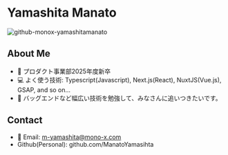 # Yamashita Manato

![github-monox-yamashitamanato](https://github.com/user-attachments/assets/3b8c388d-a7be-4cb9-b3f4-5efee6014281)

## About Me
- 🌟 プロダクト事業部2025年度新卒
- 💻 よく使う技術: Typescript(Javascript), Next.js(React), NuxtJS(Vue.js), GSAP, and so on...
- 🌱 バッグエンドなど幅広い技術を勉強して、みなさんに追いつきたいです。

## Contact
- 📧 Email: m-yamashita@mono-x.com
- Github(Personal): github.com/ManatoYamasihta
